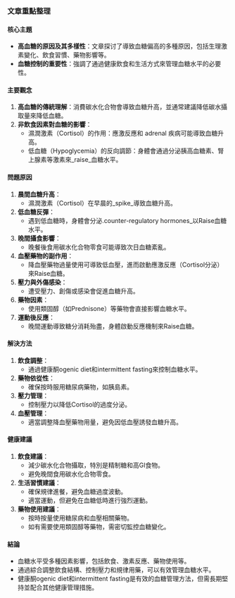 ### 文章重點整理

#### 核心主題
- **高血糖的原因及其多樣性**：文章探讨了導致血糖偏高的多種原因，包括生理激素變化、飲食習慣、藥物影響等。
- **血糖控制的重要性**：強調了通過健康飲食和生活方式來管理血糖水平的必要性。

#### 主要觀念
1. **高血糖的傳統理解**：消費碳水化合物會導致血糖升高，並通常建議降低碳水攝取量來降低血糖。
2. **非飲食因素對血糖的影響**：
   - 濕潤激素（Cortisol）的作用：應激反應和 adrenal 疾病可能導致血糖升高。
   - 低血糖（Hypoglycemia）的反向調節：身體會通過分泌胰高血糖素、腎上腺素等激素來_raise_血糖水平。

#### 問題原因
1. **晨間血糖升高**：
   - 濕潤激素（Cortisol）在早晨的_spike_導致血糖升高。
2. **低血糖反彈**：
   - 遇到低血糖時，身體會分泌.counter-regulatory hormones_以Raise血糖水平。
3. **晚間攝食影響**：
   - 晚餐後食用碳水化合物零食可能導致次日血糖紊亂。
4. **血壓藥物的副作用**：
   - 降血壓藥物過量使用可導致低血壓，進而啟動應激反應（Cortisol分泌）來Raise血糖。
5. **壓力與外傷感染**：
   - 遭受壓力、創傷或感染會促進血糖升高。
6. **藥物因素**：
   - 使用類固醇（如Prednisone）等藥物會直接影響血糖水平。
7. **運動後反應**：
   - 晚間運動導致糖分消耗殆盡，身體啟動反應機制來Raise血糖。

#### 解決方法
1. **飲食調整**：
   - 通過健康酮ogenic diet和intermittent fasting來控制血糖水平。
2. **藥物依從性**：
   - 確保按時服用糖尿病藥物，如胰島素。
3. **壓力管理**：
   - 控制壓力以降低Cortisol的過度分泌。
4. **血壓管理**：
   - 適當調整降血壓藥物用量，避免因低血壓誘發血糖升高。

#### 健康建議
1. **飲食建議**：
   - 減少碳水化合物攝取，特別是精制糖和高GI食物。
   - 避免晚間食用碳水化合物零食。
2. **生活習慣建議**：
   - 確保規律進餐，避免血糖過度波動。
   - 適當運動，但避免在血糖低時進行強烈運動。
3. **藥物使用建議**：
   - 按時按量使用糖尿病和血壓相關藥物。
   - 如有需要使用類固醇等藥物，需密切監控血糖變化。

#### 結論
- 血糖水平受多種因素影響，包括飲食、激素反應、藥物使用等。
- 通過綜合調整飲食結構、控制壓力和規律用藥，可以有效管理血糖水平。
- 健康酮ogenic diet和intermittent fasting是有效的血糖管理方法，但需長期堅持並配合其他健康管理措施。